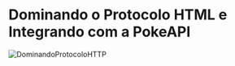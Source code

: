 # Dominando o Protocolo HTML e Integrando com a PokeAPI

![DominandoProtocoloHTTP](https://user-images.githubusercontent.com/116371262/232912516-fbb96221-e5ff-4252-9214-61a1c18e188b.png)